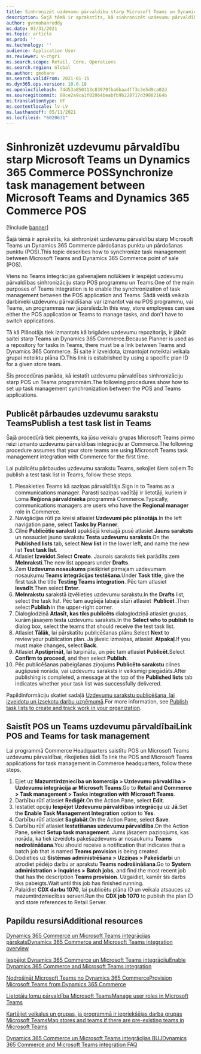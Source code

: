 ```yaml
---
title: Sinhronizēt uzdevumu pārvaldību starp Microsoft Teams un Dynamics 365 Commerce POS
description: Šajā tēmā ir aprakstīts, kā sinhronizēt uzdevumu pārvaldību starp Microsoft Teams un Dynamics 365 Commerce pārdošanas punktu un pārdošanas punktu (POS).
author: gvrmohanreddy
ms.date: 03/31/2021
ms.topic: article
ms.prod: ''
ms.technology: ''
audience: Application User
ms.reviewer: v-chgri
ms.search.scope: Retail, Core, Operations
ms.search.region: Global
ms.author: gmohanv
ms.search.validFrom: 2021-01-15
ms.dyn365.ops.version: 10.0.18
ms.openlocfilehash: 74d53a850113c83979fba6baa4ff3c3e5d9ca02d
ms.sourcegitcommit: 08ce2a9ca1f02064beabfb9b228717d39882164b
ms.translationtype: HT
ms.contentlocale: lv-LV
ms.lasthandoff: 05/11/2021
ms.locfileid: "6020631"
---
```

# <a name="synchronize-task-management-between-microsoft-teams-and-dynamics-365-commerce-pos"></a><span data-ttu-id="ff1eb-103">Sinhronizēt uzdevumu pārvaldību starp Microsoft Teams un Dynamics 365 Commerce POS</span><span class="sxs-lookup"><span data-stu-id="ff1eb-103">Synchronize task management between Microsoft Teams and Dynamics 365 Commerce POS</span></span>

[!include [banner](includes/banner.md)]

<span data-ttu-id="ff1eb-104">Šajā tēmā ir aprakstīts, kā sinhronizēt uzdevumu pārvaldību starp Microsoft Teams un Dynamics 365 Commerce pārdošanas punktu un pārdošanas punktu (POS).</span><span class="sxs-lookup"><span data-stu-id="ff1eb-104">This topic describes how to synchronize task management between Microsoft Teams and Dynamics 365 Commerce point of sale (POS).</span></span>

<span data-ttu-id="ff1eb-105">Viens no Teams integrācijas galvenajiem nolūkiem ir iespējot uzdevumu pārvaldības sinhronizāciju starp POS programmu un Teams.</span><span class="sxs-lookup"><span data-stu-id="ff1eb-105">One of the main purposes of Teams integration is to enable the synchronization of task management between the POS application and Teams.</span></span> <span data-ttu-id="ff1eb-106">Šādā veidā veikala darbinieki uzdevumu pārvaldīšanai var izmantot vai nu POS programmu, vai Teams, un programmas nav jāpārslēdz.</span><span class="sxs-lookup"><span data-stu-id="ff1eb-106">In this way, store employees can use either the POS application or Teams to manage tasks, and don't have to switch applications.</span></span>

<span data-ttu-id="ff1eb-107">Tā kā Plānotājs tiek izmantots kā brigādes uzdevumu repozitorijs, ir jābūt saitei starp Teams un Dynamics 365 Commerce.</span><span class="sxs-lookup"><span data-stu-id="ff1eb-107">Because Planner is used as a repository for tasks in Teams, there must be a link between Teams and Dynamics 365 Commerce.</span></span> <span data-ttu-id="ff1eb-108">Šī saite ir izveidota, izmantojot noteiktai veikala grupai noteiktu plāna ID.</span><span class="sxs-lookup"><span data-stu-id="ff1eb-108">This link is established by using a specific plan ID for a given store team.</span></span>

<span data-ttu-id="ff1eb-109">Šīs procedūras parāda, kā iestatīt uzdevumu pārvaldības sinhronizāciju starp POS un Teams programmām.</span><span class="sxs-lookup"><span data-stu-id="ff1eb-109">The following procedures show how to set up task management synchronization between the POS and Teams applications.</span></span>

## <a name="publish-a-test-task-list-in-teams"></a><span data-ttu-id="ff1eb-110">Publicēt pārbaudes uzdevumu sarakstu Teams</span><span class="sxs-lookup"><span data-stu-id="ff1eb-110">Publish a test task list in Teams</span></span>

<span data-ttu-id="ff1eb-111">Šajā procedūrā tiek pieņemts, ka jūsu veikalu grupas Microsoft Teams pirmo reizi izmanto uzdevumu pārvaldības integrāciju ar Commerce.</span><span class="sxs-lookup"><span data-stu-id="ff1eb-111">The following procedure assumes that your store teams are using Microsoft Teams task management integration with Commerce for the first time.</span></span>

<span data-ttu-id="ff1eb-112">Lai publicētu pārbaudes uzdevumu sarakstu Teams, sekojiet šiem soļiem.</span><span class="sxs-lookup"><span data-stu-id="ff1eb-112">To publish a test task list in Teams, follow these steps.</span></span>

1. <span data-ttu-id="ff1eb-113">Piesakieties Teams kā saziņas pārvaldītājs.</span><span class="sxs-lookup"><span data-stu-id="ff1eb-113">Sign in to Teams as a communications manager.</span></span> <span data-ttu-id="ff1eb-114">Parasti saziņas vadītāji ir lietotāji, kuriem ir Loma **Reģionā pārvaldnieka** programmā Commerce.</span><span class="sxs-lookup"><span data-stu-id="ff1eb-114">Typically, communications managers are users who have the **Regional manager** role in Commerce.</span></span>
1. <span data-ttu-id="ff1eb-115">Navigācijas rūtī pa kreisi atlasiet **Uzdevumi pēc plānotāja**.</span><span class="sxs-lookup"><span data-stu-id="ff1eb-115">In the left navigation pane, select **Tasks by Planner**.</span></span>
1. <span data-ttu-id="ff1eb-116">Cilnē **Publicētie saraksti** apakšējā kreisajā pusē atlasiet **Jauns saraksts** un nosauciet jauno sarakstu **Testa uzdevumu saraksts**.</span><span class="sxs-lookup"><span data-stu-id="ff1eb-116">On the **Published lists** tab, select **New list** in the lower left, and name the new list **Test task list**.</span></span>
1. <span data-ttu-id="ff1eb-117">Atlasiet **Izveidot**.</span><span class="sxs-lookup"><span data-stu-id="ff1eb-117">Select **Create**.</span></span> <span data-ttu-id="ff1eb-118">Jaunais saraksts tiek parādīts zem **Melnraksti**.</span><span class="sxs-lookup"><span data-stu-id="ff1eb-118">The new list appears under **Drafts**.</span></span>
1. <span data-ttu-id="ff1eb-119">Zem **Uzdevuma nosaukums** piešķiriet pirmajam uzdevumam nosaukumu **Teams integrācijas testēšana**.</span><span class="sxs-lookup"><span data-stu-id="ff1eb-119">Under **Task title**, give the first task the title **Testing Teams integration**.</span></span> <span data-ttu-id="ff1eb-120">Pēc tam atlasiet **Ievadīt**.</span><span class="sxs-lookup"><span data-stu-id="ff1eb-120">Then select **Enter**.</span></span>
1. <span data-ttu-id="ff1eb-121">**Melnrakstu** sarakstā izvēlieties uzdevumu sarakstu.</span><span class="sxs-lookup"><span data-stu-id="ff1eb-121">In the **Drafts** list, select the task list.</span></span> <span data-ttu-id="ff1eb-122">Pēc tam augšējā labajā stūrī atlasiet  **Publicēt** .</span><span class="sxs-lookup"><span data-stu-id="ff1eb-122">Then select **Publish** in the upper-right corner.</span></span>
1. <span data-ttu-id="ff1eb-123">Dialoglodziņā **Atlasīt, kas tiks publicēts** dialoglodziņā atlasiet grupas, kurām jāsaņem testa uzdevumu saraksts.</span><span class="sxs-lookup"><span data-stu-id="ff1eb-123">In the **Select who to publish to** dialog box, select the teams that should receive the test task list.</span></span>
1. <span data-ttu-id="ff1eb-124">Atlasiet **Tālāk**, lai pārskatītu publicēšanas plānu.</span><span class="sxs-lookup"><span data-stu-id="ff1eb-124">Select **Next** to review your publication plan.</span></span> <span data-ttu-id="ff1eb-125">Ja jāveic izmaiņas, atlasiet  **Atpakaļ**.</span><span class="sxs-lookup"><span data-stu-id="ff1eb-125">If you must make changes, select **Back**.</span></span> 
1. <span data-ttu-id="ff1eb-126">Atlasiet **Apstiprināt**, lai turpinātu, un pēc tam atlasiet **Publicēt**.</span><span class="sxs-lookup"><span data-stu-id="ff1eb-126">Select **Confirm to proceed**, and then select **Publish**.</span></span>
1. <span data-ttu-id="ff1eb-127">Pēc publicēšanas pabeigšanas ziņojums **Publicēto sarakstu** cilnes augšpusē norāda, vai uzdevumu saraksts ir veiksmīgi piegādāts.</span><span class="sxs-lookup"><span data-stu-id="ff1eb-127">After publishing is completed, a message at the top of the **Published lists** tab indicates whether your task list was successfully delivered.</span></span>

<span data-ttu-id="ff1eb-128">Papildinformāciju skatiet sadaļā [Uzdevumu sarakstu publicēšana, lai izveidotu un izsekotu darbu uzņēmumā](https://support.microsoft.com/office/publish-task-lists-to-create-and-track-work-in-your-organization-095409b3-f5af-40aa-9f9e-339b54e705df).</span><span class="sxs-lookup"><span data-stu-id="ff1eb-128">For more information, see [Publish task lists to create and track work in your organization](https://support.microsoft.com/office/publish-task-lists-to-create-and-track-work-in-your-organization-095409b3-f5af-40aa-9f9e-339b54e705df).</span></span>

## <a name="link-pos-and-teams-for-task-management"></a><span data-ttu-id="ff1eb-129">Saistīt POS un Teams uzdevumu pārvaldībai</span><span class="sxs-lookup"><span data-stu-id="ff1eb-129">Link POS and Teams for task management</span></span>

<span data-ttu-id="ff1eb-130">Lai programmā Commerce Headquarters saistītu POS un Microsoft Teams uzdevumu pārvaldībai, rīkojieties šādi.</span><span class="sxs-lookup"><span data-stu-id="ff1eb-130">To link the POS and Microsoft Teams applications for task management in Commerce headquarters, follow these steps.</span></span>

1. <span data-ttu-id="ff1eb-131">Ejiet uz **Mazumtirdzniecība un komercija \> Uzdevumu pārvaldība \> Uzdevumu integrācija ar Microsoft Teams**.</span><span class="sxs-lookup"><span data-stu-id="ff1eb-131">Go to **Retail and Commerce \> Task management \> Tasks integration with Microsoft Teams**.</span></span>
1. <span data-ttu-id="ff1eb-132">Darbību rūtī atlasiet **Rediģēt**.</span><span class="sxs-lookup"><span data-stu-id="ff1eb-132">On the Action Pane, select **Edit**.</span></span>
1. <span data-ttu-id="ff1eb-133">Iestatiet opciju **Iespējot Uzdevumu pārvaldības integrāciju** uz **Jā**.</span><span class="sxs-lookup"><span data-stu-id="ff1eb-133">Set the **Enable Task Management Integration** option to **Yes**.</span></span>
1. <span data-ttu-id="ff1eb-134">Darbību rūtī atlasiet **Saglabāt**.</span><span class="sxs-lookup"><span data-stu-id="ff1eb-134">On the Action Pane, select **Save**.</span></span>
1. <span data-ttu-id="ff1eb-135">Darbību rūtī atlasiet **Iestatīšanas uzdevumu pārvaldība**.</span><span class="sxs-lookup"><span data-stu-id="ff1eb-135">On the Action Pane, select **Setup task management**.</span></span> <span data-ttu-id="ff1eb-136">Jums jāsaņem paziņojums, kas norāda, ka tiek izveidots pakešuzdevums ar nosaukumu **Teams nodrošināšana**.</span><span class="sxs-lookup"><span data-stu-id="ff1eb-136">You should receive a notification that indicates that a batch job that is named **Teams provision** is being created.</span></span>
1. <span data-ttu-id="ff1eb-137">Dodieties uz **Sistēmas administrēšana \> Uzziņas \> Pakešdarbi** un atrodiet pēdējo darbu ar aprakstu **Teams nodrošināšana**.</span><span class="sxs-lookup"><span data-stu-id="ff1eb-137">Go to **System administration \> Inquiries \> Batch jobs**, and find the most recent job that has the description **Teams provision**.</span></span> <span data-ttu-id="ff1eb-138">Uzgaidiet, kamēr šis darbs tiks pabeigts.</span><span class="sxs-lookup"><span data-stu-id="ff1eb-138">Wait until this job has finished running.</span></span>
1. <span data-ttu-id="ff1eb-139">Palaidiet **CDX darbu 1070**, lai publicētu plāna ID un veikala atsauces uz mazumtirdzniecības serveri.</span><span class="sxs-lookup"><span data-stu-id="ff1eb-139">Run the **CDX job 1070** to publish the plan ID and store references to Retail Server.</span></span>

## <a name="additional-resources"></a><span data-ttu-id="ff1eb-140">Papildu resursi</span><span class="sxs-lookup"><span data-stu-id="ff1eb-140">Additional resources</span></span>

[<span data-ttu-id="ff1eb-141">Dynamics 365 Commerce un Microsoft Teams integrācijas pārskats</span><span class="sxs-lookup"><span data-stu-id="ff1eb-141">Dynamics 365 Commerce and Microsoft Teams integration overview</span></span>](commerce-teams-integration.md)

[<span data-ttu-id="ff1eb-142">Iespējot Dynamics 365 Commerce un Microsoft Teams integrāciju</span><span class="sxs-lookup"><span data-stu-id="ff1eb-142">Enable Dynamics 365 Commerce and Microsoft Teams integration</span></span>](enable-teams-integration.md)

[<span data-ttu-id="ff1eb-143">Nodrošināt Microsoft Teams no Dynamics 365 Commerce</span><span class="sxs-lookup"><span data-stu-id="ff1eb-143">Provision Microsoft Teams from Dynamics 365 Commerce</span></span>](provision-teams-from-commerce.md)

[<span data-ttu-id="ff1eb-144">Lietotāju lomu pārvaldība Microsoft Teams</span><span class="sxs-lookup"><span data-stu-id="ff1eb-144">Manage user roles in Microsoft Teams</span></span>](manage-user-roles-teams.md)

[<span data-ttu-id="ff1eb-145">Kartējiet veikalus un grupas, ja programmā ir iepriekšējas darba grupas Microsoft Teams</span><span class="sxs-lookup"><span data-stu-id="ff1eb-145">Map stores and teams if there are pre-existing teams in Microsoft Teams</span></span>](map-stores-existing-teams.md)

[<span data-ttu-id="ff1eb-146">Dynamics 365 Commerce un Microsoft Teams integrācijas BUJ</span><span class="sxs-lookup"><span data-stu-id="ff1eb-146">Dynamics 365 Commerce and Microsoft Teams integration FAQ</span></span>](teams-integration-faq.md)
